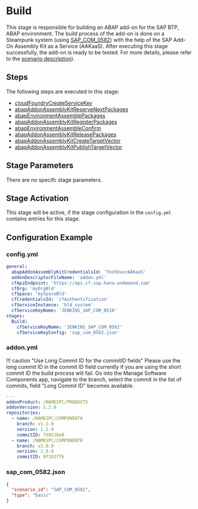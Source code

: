 # Build

This stage is responsible for building an ABAP add-on for the SAP BTP, ABAP environment. The build process of the add-on is done on a Steampunk system (using [SAP_COM_0582](https://help.sap.com/viewer/65de2977205c403bbc107264b8eccf4b/Cloud/en-US/26b8df5435c649aa8ea7b3688ad5bb0a.html)) with the help of the SAP Add-On Assembly Kit as a Service (AAKaaS). After executing this stage successfully, the add-on is ready to be tested. For more details, please refer to the [scenario description](../../../scenarios/abapEnvironmentAddons.md)).

## Steps

The following steps are executed in this stage:

- [cloudFoundryCreateServiceKey](../../../steps/cloudFoundryCreateServiceKey.md)
- [abapAddonAssemblyKitReserveNextPackages](../../../steps/abapAddonAssemblyKitReserveNextPackages.md)
- [abapEnvironmentAssemblePackages](../../../steps/abapEnvironmentAssemblePackages.md)
- [abapAddonAssemblyKitRegisterPackages](../../../steps/abapAddonAssemblyKitRegisterPackages.md)
- [abapEnvironmentAssembleConfirm](../../../steps/abapEnvironmentAssembleConfirm.md)
- [abapAddonAssemblyKitReleasePackages](../../../steps/abapAddonAssemblyKitReleasePackages.md)
- [abapAddonAssemblyKitCreateTargetVector](../../../steps/abapAddonAssemblyKitCreateTargetVector.md)
- [abapAddonAssemblyKitPublishTargetVector](../../../steps/abapAddonAssemblyKitPublishTargetVector.md)

## Stage Parameters

There are no specifc stage parameters.

## Stage Activation

This stage will be active, if the stage configuration in the `config.yml` contains entries for this stage.

## Configuration Example

### config.yml

```yaml
general:
  abapAddonAssemblyKitCredentialsId: 'TechUserAAKaaS'
  addonDescriptorFileName: 'addon.yml'
  cfApiEndpoint: 'https://api.cf.sap.hana.ondemand.com'
  cfOrg: 'myOrgBld'
  cfSpace: 'mySpaceBld'
  cfCredentialsId: 'cfAuthentification'
  cfServiceInstance: 'bld_system'
  cfServiceKeyName: 'JENKINS_SAP_COM_0510'
stages:
  Build:
    cfServiceKeyName: 'JENKINS_SAP_COM_0582'
    cfServiceKeyConfig: 'sap_com_0582.json'
```

### addon.yml

!!! caution "Use Long Commit ID for the commitID fields"
    Please use the long commit ID in the commit ID field currently if you are using the short commit ID the build process will fail.
    Go into the Manage Software Components app, navigate to the branch, select the commit in the list of commits, field "Long Commit ID" becomes available.

```YAML
---
addonProduct: /NAMESPC/PRODUCTX
addonVersion: 1.2.0
repositories:
  - name: /NAMESPC/COMPONENTA
    branch: v1.2.0
    version: 1.2.0
    commitID: 7d4516e9
  - name: /NAMESPC/COMPONENTB
    branch: v2.0.0
    version: 2.0.0
    commitID: 9f102ffb
```

### sap_com_0582.json

```json
{
  "scenario_id": "SAP_COM_0582",
  "type": "basic"
}
```

